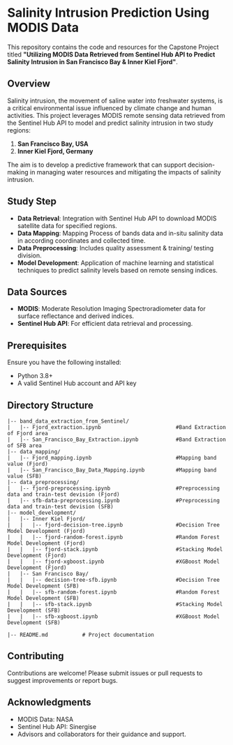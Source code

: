 # Salinity Intrusion Prediction Using MODIS Data

This repository contains the code and resources for the Capstone Project titled **"Utilizing MODIS Data Retrieved from Sentinel Hub API to Predict Salinity Intrusion in San Francisco Bay & Inner Kiel Fjord"**.

## Overview
Salinity intrusion, the movement of saline water into freshwater systems, is a critical environmental issue influenced by climate change and human activities. This project leverages MODIS remote sensing data retrieved from the Sentinel Hub API to model and predict salinity intrusion in two study regions:

1. **San Francisco Bay, USA**
2. **Inner Kiel Fjord, Germany**

The aim is to develop a predictive framework that can support decision-making in managing water resources and mitigating the impacts of salinity intrusion.

## Study Step
- **Data Retrieval**: Integration with Sentinel Hub API to download MODIS satellite data for specified regions.
- **Data Mapping**: Mapping Process of bands data and in-situ salinity data in according coordinates and collected time.
- **Data Preprocessing**: Includes quality assessment & training/ testing division.
- **Model Development**: Application of machine learning and statistical techniques to predict salinity levels based on remote sensing indices.

## Data Sources
- **MODIS**: Moderate Resolution Imaging Spectroradiometer data for surface reflectance and derived indices.
- **Sentinel Hub API**: For efficient data retrieval and processing.

## Prerequisites
Ensure you have the following installed:
- Python 3.8+
- A valid Sentinel Hub account and API key

## Directory Structure
```
|-- band_data_extraction_from_Sentinel/               
|   |-- Fjord_extraction.ipynb                        #Band Extraction of Fjord area
|   |-- San_Francisco_Bay_Extraction.ipynb            #Band Extraction of SFB area
|-- data_mapping/
|   |-- Fjord_mapping.ipynb                           #Mapping band value (Fjord)
|   |-- San_Francisco_Bay_Data_Mapping.ipynb          #Mapping band value (SFB)
|-- data_preprocessing/
|   |-- fjord-preprocessing.ipynb                     #Preprocessing data and train-test devision (Fjord)
|   |-- sfb-data-preprocessing.ipynb                  #Preprocessing data and train-test devision (SFB)
|-- model_development/
|   |-- Inner Kiel Fjord/
|   |   |-- fjord-decision-tree.ipynb                 #Decision Tree Model Development (Fjord)
|   |   |-- fjord-random-forest.ipynb                 #Random Forest Model Development (Fjord)
|   |   |-- fjord-stack.ipynb                         #Stacking Model Development (Fjord)
|   |   |-- fjord-xgboost.ipynb                       #XGBoost Model Development (Fjord)
|   |-- San Francisco Bay/
|   |   |-- decision-tree-sfb.ipynb                   #Decision Tree Model Development (SFB)
|   |   |-- sfb-random-forest.ipynb                   #Random Forest Model Development (SFB)
|   |   |-- sfb-stack.ipynb                           #Stacking Model Development (SFB)
|   |   |-- sfb-xgboost.ipynb                         #XGBoost Model Development (SFB)  

|-- README.md           # Project documentation
```

## Contributing
Contributions are welcome! Please submit issues or pull requests to suggest improvements or report bugs.

## Acknowledgments
- MODIS Data: NASA
- Sentinel Hub API: Sinergise
- Advisors and collaborators for their guidance and support.
